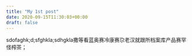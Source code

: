 ```yaml
---
title: "My 1st post"
date: 2020-09-15T11:30:03+00:00
draft: false
---
```


sdofaghk;d;sfghkla;sdhgkla撒等看蓝奥赛冷康赛尕老汉就跟所档案库产品赛罕怪榨茶；